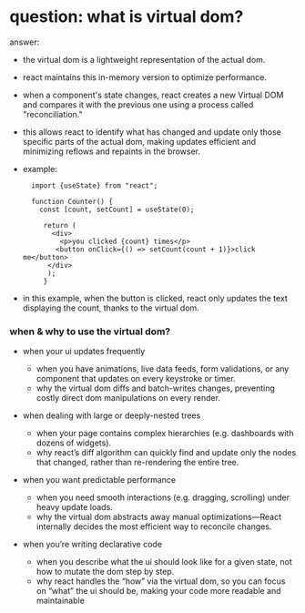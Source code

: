 # question: what is virtual dom?

answer:

- the virtual dom is a lightweight representation of the actual dom.
- react maintains this in-memory version to optimize performance.
- when a component's state changes, react creates a new Virtual DOM and compares it with the previous one using a process called "reconciliation."
- this allows react to identify what has changed and update only those specific parts of the actual dom, making updates efficient and minimizing reflows and repaints in the browser.

- example:

  ```code
    import {useState} from "react";

    function Counter() {
      const [count, setCount] = useState(0);

       return (
         <div>
           <p>you clicked {count} times</p>
          <button onClick={() => setCount(count + 1)}>click me</button>
        </div>
        );
       }

  ```

- in this example, when the button is clicked, react only updates the text displaying the count, thanks to the virtual dom.

### when & why to use the virtual dom?

- when your ui updates frequently

  - when you have animations, live data feeds, form validations, or any component that updates on every keystroke or timer.
  - why the virtual dom diffs and batch-writes changes, preventing costly direct dom manipulations on every render.

- when dealing with large or deeply-nested trees

  - when your page contains complex hierarchies (e.g. dashboards with dozens of widgets).
  - why react’s diff algorithm can quickly find and update only the nodes that changed, rather than re-rendering the entire tree.

- when you want predictable performance

  - when you need smooth interactions (e.g. dragging, scrolling) under heavy update loads.
  - why the virtual dom abstracts away manual optimizations—React internally decides the most efficient way to reconcile changes.

- when you’re writing declarative code
  - when you describe what the ui should look like for a given state, not how to mutate the dom step by step.
  - why react handles the “how” via the virtual dom, so you can focus on “what” the ui should be, making your code more readable and maintainable
